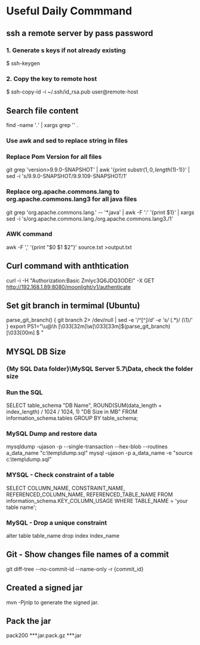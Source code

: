 # Useful Daily Commmand

## ssh a remote server by pass password
### 1. Generate s keys if not already existing
 $ ssh-keygen
### 2. Copy the key to remote host
 $ ssh-copy-id -i ~/.ssh/id_rsa.pub user@remote-host


##  Search file content
find -name '*.*' | xargs grep '<pattern>' .

### Use awk and sed to replace string in files
### Replace Pom Version for all files
git grep 'version>9.9.0-SNAPSHOT' | awk '{print substr($1,0, length($1)-1)}' | sed -i 's/9.9.0-SNAPSHOT/9.9.109-SNAPSHOT/1'
### Replace org.apache.commons.lang to org.apache.commons.lang3 for all java files
git grep 'org.apache.commons.lang.' -- '*.java' | awk -F ':' '\{print $1}' | xargs sed -i 's/org.apache.commons.lang./org.apache.commons.lang3./1'

### AWK command
awk -F ',' '{print "$0 $1 $2"}' source.txt >output.txt

## Curl command with anthtication
curl -i -H "Authorization:Basic Zmlyc3Q6JDQ3ODEl" -X GET http://192.168.1.89:8080/moonlight/v1/authenticate

## Set git branch in termimal (Ubuntu)
parse_git_branch() {
     git branch 2> /dev/null | sed -e '/^[^*]/d' -e 's/* \(.*\)/ (\1)/'
}
export PS1="\u@\h \[\033[32m\]\w\[\033[33m\]\$(parse_git_branch)\[\033[00m\] $ "

## MYSQL DB Size
### {My SQL Data folder}\MySQL Server 5.7\Data, check the folder size

### Run the SQL
SELECT table_schema "DB Name",
        ROUND(SUM(data_length + index_length) / 1024 / 1024, 1) "DB Size in MB" 
FROM information_schema.tables 
GROUP BY table_schema; 

### MySQL Dump and restore data
mysqldump -ujason -p --single-transaction --hex-blob --routines a_data_name  "c:\temp\dump.sql"
mysql -ujason -p a_data_name -e "source c:\temp\dump.sql"

### MYSQL - Check constraint of a table
SELECT COLUMN_NAME, CONSTRAINT_NAME, REFERENCED_COLUMN_NAME, REFERENCED_TABLE_NAME FROM information_schema.KEY_COLUMN_USAGE WHERE TABLE_NAME = 'your table name';

### MySQL - Drop a unique constraint
alter table table_name drop index index_name

## Git - Show changes file names of a commit
git diff-tree --no-commit-id --name-only -r {commit_id}

## Created a signed jar 
mvn -Pjnlp to generate the signed jar.

## Pack the jar 
pack200 ***.jar.pack.gz          ***.jar
